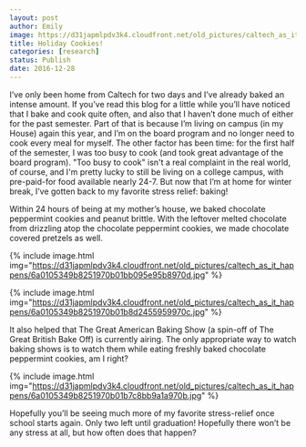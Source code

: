 ```yaml
---
layout: post
author: Emily
image: https://d31japmlpdv3k4.cloudfront.net/old_pictures/caltech_as_it_happens/6a0105349b8251970b01b7c8bb9a0e970b.jpg
title: Holiday Cookies! 
categories: [research]
status: Publish
date: 2016-12-28
---
```



I’ve only been home from Caltech for two days and I’ve already baked an intense amount. If you’ve read this blog for a little while you’ll have noticed that I bake and cook quite often, and also that I haven’t done much of either for the past semester. Part of that is because I’m living on campus (in my House) again this year, and I’m on the board program and no longer need to cook every meal for myself. The other factor has been time: for the first half of the semester, I was too busy to cook (and took great advantage of the board program). "Too busy to cook" isn't a real complaint in the real world, of course, and I'm pretty lucky to still be living on a college campus, with pre-paid-for food available nearly 24-7. But now that I’m at home for winter break, I’ve gotten back to my favorite stress relief: baking!

<p class="p2">

Within 24 hours of being at my mother’s house, we baked chocolate peppermint cookies and peanut brittle. With the leftover melted chocolate from drizzling atop the chocolate peppermint cookies, we made chocolate covered pretzels as well.

<p class="p2">

<p class="p2">

{% include image.html img="https://d31japmlpdv3k4.cloudfront.net/old_pictures/caltech_as_it_happens/6a0105349b8251970b01bb095e95b8970d.jpg" %}
<p class="p2">

{% include image.html img="https://d31japmlpdv3k4.cloudfront.net/old_pictures/caltech_as_it_happens/6a0105349b8251970b01b8d2455959970c.jpg" %}
<p class="p2">

It also helped that The Great American Baking Show (a spin-off of The Great British Bake Off) is currently airing. The only appropriate way to watch baking shows is to watch them while eating freshly baked chocolate peppermint cookies, am I right?

<p class="p2">

{% include image.html img="https://d31japmlpdv3k4.cloudfront.net/old_pictures/caltech_as_it_happens/6a0105349b8251970b01b7c8bb9a1a970b.jpg" %}
<p class="p2">

<p class="p2">

Hopefully you’ll be seeing much more of my favorite stress-relief once school starts again. Only two left until graduation! Hopefully there won’t be any stress at all, but how often does that happen?


